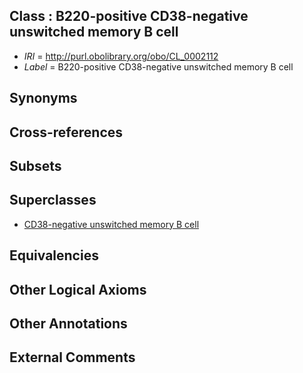 
## Class : B220-positive CD38-negative unswitched memory B cell

 * *IRI* = http://purl.obolibrary.org/obo/CL_0002112
 * *Label* = B220-positive CD38-negative unswitched memory B cell

## Synonyms


## Cross-references


## Subsets


## Superclasses

 * [CD38-negative unswitched memory B cell](../../CL/11/CL_0002111.md)

## Equivalencies


## Other Logical Axioms


## Other Annotations


## External Comments

